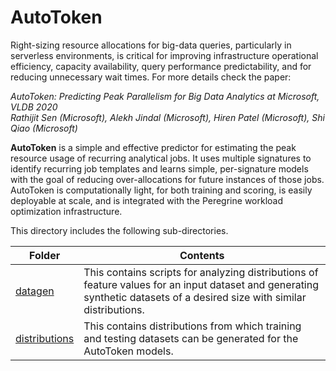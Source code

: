 # AutoToken

Right-sizing resource allocations for big-data queries, particularly
in serverless environments, is critical for improving infrastructure
operational efficiency, capacity availability, query performance predictability, 
and for reducing unnecessary wait times. For more details check the paper:

_AutoToken: Predicting Peak Parallelism for Big Data Analytics at Microsoft, VLDB 2020_<br>
_Rathijit Sen (Microsoft), Alekh Jindal (Microsoft), Hiren Patel (Microsoft), Shi Qiao (Microsoft)_

**AutoToken** is a simple and effective predictor for estimating the peak 
resource usage of recurring analytical jobs. It uses multiple
signatures to identify recurring job templates and learns simple,
per-signature models with the goal of reducing over-allocations for
future instances of those jobs. AutoToken is computationally light,
for both training and scoring, is easily deployable at scale, and is
integrated with the Peregrine workload optimization infrastructure.

This directory includes the following sub-directories.

Folder|Contents|
------|--------|
[datagen](datagen/README.md)| This contains scripts for analyzing distributions of feature values for an input dataset and generating synthetic datasets of a desired size with similar distributions.|
[distributions](distributions/README.md)| This contains distributions from which training and testing datasets can be generated for the AutoToken models.|





